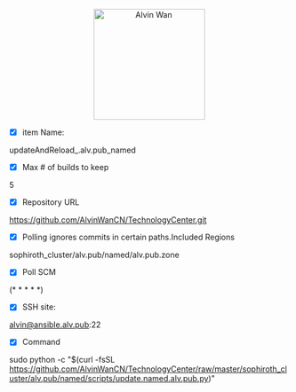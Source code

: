 <p align='center'> <a href='https://github.com/alvinwancn' target="_blank"> <img src='https://github.com/AlvinWanCN/life-record/raw/master/images/etlucency.png' alt='Alvin Wan' width=200></a></p>


- [x] item Name:
 
 updateAndReload_.alv.pub_named

- [x] Max # of builds to keep

5

- [x] Repository URL
 
 https://github.com/AlvinWanCN/TechnologyCenter.git

- [x]  Polling ignores commits in certain paths.Included Regions

sophiroth_cluster/alv.pub/named/alv.pub.zone

- [x] Poll SCM

(* * * * *)

- [x] SSH site: 

alvin@ansible.alv.pub:22

- [x] Command

sudo python -c "$(curl -fsSL https://github.com/AlvinWanCN/TechnologyCenter/raw/master/sophiroth_cluster/alv.pub/named/scripts/update.named.alv.pub.py)"